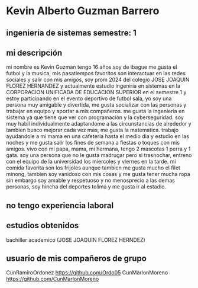 # Kevin Alberto Guzman Barrero

## ingenieria de sistemas semestre: 1

## mi descripción
mi nombre es Kevin Guzman tengo 16 años soy de ibague me gusta el futbol y la musica, mis pasatiempos favoritos son interactuar en las redes sociales y salir con mis amigos, soy prom 2024 del colegio JOSE JOAQUIN FLOREZ HERNANDEZ y actualmente estudio ingeniria en sistemas en la CORPORACION UNIFICADA DE EDUCACION SUPERIOR en el semestre 1 y estoy participando en el evento deportivo de futbol sala, yo soy una persona muy amigable y divertida, me gusta socializar con las personas y trabajar en equipo y aportar a mis compañeros. me gusta la ingenieria en sistema ya que tiene que ver con programación y la cyberseguridad. soy muy habil individualmente adaptandome a las circunstancias de alrededor y tambien busco mejorar cada vez mas, me gusta la matematica. trabajo ayudandole a mi mama en una cafeteria hasta el medio dia y estudio en las noches y me gusta salir los fines de semana a fiestas o toques con mis amigos. vivo con mi papa, mama, mi hermana, tengo 2 mascotas 1 perra y 1 gata. soy una persona que no le gusta madrugar pero si trasnochar,  entreno con el equipo de la universidad los miercoles y viernes en la tarde. mi comida favorita son los frijoles aunque tambien me gusta mucho el filet minong, tambien soy vanidoso con mis cosas y me gusta tener mucha ropa sin embargo soy amable y respetuoso y no menosprecio a las demas personas, soy hincha del deportes tolima y me gusta ir al estadio.

## no tengo experiencia laboral

## estudios obtenidos

bachiller academico (JOSE JOAQUIN FLOREZ HERNDEZ)

## usuario de mis compañeros de grupo

CunRamiroOrdonez  https://github.com/Ordo05
CunMarlonMoreno   https://github.com/CunMarlonMoreno

